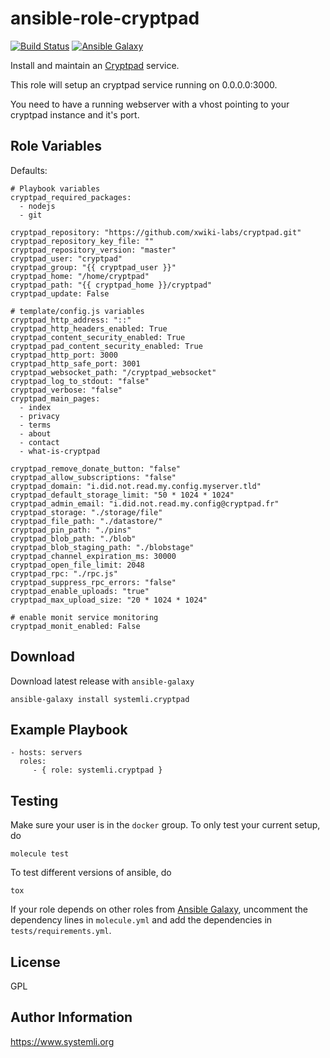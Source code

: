 # ansible-role-cryptpad

[![Build Status](https://travis-ci.org/systemli/ansible-role-cryptpad.svg?branch=master)](https://travis-ci.org/systemli/ansible-role-cryptpad) [![Ansible Galaxy](http://img.shields.io/badge/ansible--galaxy-cryptpad-blue.svg)](https://galaxy.ansible.com/systemli/cryptpad/)

Install and maintain an [Cryptpad](https://cryptpad.fr/) service.

This role will setup an cryptpad service running on 0.0.0.0:3000.

You need to have a running webserver with a vhost pointing to your cryptpad instance and it's port. 

## Role Variables

Defaults:

    # Playbook variables
    cryptpad_required_packages:
      - nodejs
      - git
    
    cryptpad_repository: "https://github.com/xwiki-labs/cryptpad.git"
    cryptpad_repository_key_file: ""
    cryptpad_repository_version: "master"
    cryptpad_user: "cryptpad"
    cryptpad_group: "{{ cryptpad_user }}"
    cryptpad_home: "/home/cryptpad"
    cryptpad_path: "{{ cryptpad_home }}/cryptpad"
    cryptpad_update: False
    
    # template/config.js variables
    cryptpad_http_address: "::"
    cryptpad_http_headers_enabled: True
    cryptpad_content_security_enabled: True
    cryptpad_pad_content_security_enabled: True
    cryptpad_http_port: 3000
    cryptpad_http_safe_port: 3001
    cryptpad_websocket_path: "/cryptpad_websocket"
    cryptpad_log_to_stdout: "false"
    cryptpad_verbose: "false"
    cryptpad_main_pages:
      - index
      - privacy
      - terms
      - about
      - contact
      - what-is-cryptpad
    
    cryptpad_remove_donate_button: "false"
    cryptpad_allow_subscriptions: "false"
    cryptpad_domain: "i.did.not.read.my.config.myserver.tld"
    cryptpad_default_storage_limit: "50 * 1024 * 1024"
    cryptpad_admin_email: "i.did.not.read.my.config@cryptpad.fr"
    cryptpad_storage: "./storage/file"
    cryptpad_file_path: "./datastore/"
    cryptpad_pin_path: "./pins"
    cryptpad_blob_path: "./blob"
    cryptpad_blob_staging_path: "./blobstage"
    cryptpad_channel_expiration_ms: 30000
    cryptpad_open_file_limit: 2048
    cryptpad_rpc: "./rpc.js"
    cryptpad_suppress_rpc_errors: "false"
    cryptpad_enable_uploads: "true"
    cryptpad_max_upload_size: "20 * 1024 * 1024"
    
    # enable monit service monitoring
    cryptpad_monit_enabled: False

## Download


Download latest release with `ansible-galaxy`

	ansible-galaxy install systemli.cryptpad

## Example Playbook


    - hosts: servers
      roles:
         - { role: systemli.cryptpad }



## Testing

Make sure your user is in the `docker` group. To only test your current setup, do

    molecule test

To test different versions of ansible, do

    tox

If your role depends on other roles from [Ansible Galaxy](https://galaxy.ansible.com/), uncomment the dependency lines in `molecule.yml` and add the dependencies in `tests/requirements.yml`.

## License

GPL

## Author Information

https://www.systemli.org
